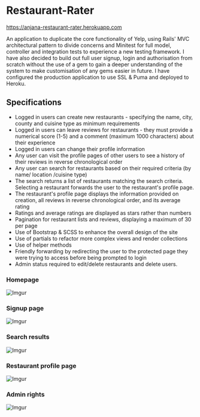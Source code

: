 # Restaurant-Rater

https://anjana-restaurant-rater.herokuapp.com

An application to duplicate the core functionality of Yelp, using Rails' MVC architectural pattern to divide concerns and Minitest for full model, controller and integration tests to experience a new testing framework. I have also decided to build out full user signup, login and authorisation from scratch without the use of a gem to gain a deeper understanding of the system to make customisation of any gems easier in future. I have configured the production application to use SSL & Puma and deployed to Heroku.

## Specifications
- Logged in users can create new restaurants - specifying the name, city, county and cuisine type as minimum requirements
- Logged in users can leave reviews for restaurants - they must provide a numerical score (1-5) and a comment (maximum 1000 characters) about their experience
- Logged in users can change their profile information
- Any user can visit the profile pages of other users to see a history of their reviews in reverse chronological order
- Any user can search for restaurants based on their required criteria (by name/ location /cuisine type)
- The search returns a list of restaurants matching the search criteria. Selecting a restaurant forwards the user to the restaurant's profile page.
- The restaurant's profile page displays the information provided on creation, all reviews in reverse chronological order, and its average rating
- Ratings and average ratings are displayed as stars rather than numbers
- Pagination for restaurant lists and reviews, displaying a maximum of 30 per page
- Use of Bootstrap & SCSS to enhance the overall design of the site
- Use of partials to refactor more complex views and render collections
- Use of helper methods
- Friendly forwarding by redirecting the user to the protected page they were trying to access before being prompted to login
- Admin status required to edit/delete restaurants and delete users.

### Homepage
![Imgur](https://i.imgur.com/vzGjePT.png?1)

### Signup page
![Imgur](https://i.imgur.com/eR9bFLQ.png?3)

### Search results
![Imgur](https://i.imgur.com/tENBTxG.png?1)

### Restaurant profile page
![Imgur](https://i.imgur.com/eEjgT5j.png?1)

### Admin rights
![Imgur](https://i.imgur.com/NZtXVCt.png?1)
